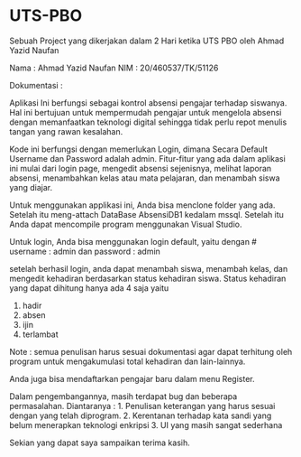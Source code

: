 # UTS-PBO

Sebuah Project yang dikerjakan dalam 2 Hari ketika UTS PBO oleh Ahmad Yazid Naufan

Nama : Ahmad Yazid Naufan
NIM : 20/460537/TK/51126

Dokumentasi :

Aplikasi Ini berfungsi sebagai kontrol absensi pengajar terhadap siswanya. Hal ini bertujuan untuk mempermudah pengajar untuk mengelola absensi dengan memanfaatkan teknologi digital sehingga tidak perlu repot menulis tangan yang rawan kesalahan.

Kode ini berfungsi dengan memerlukan Login, dimana Secara Default Username dan Password adalah admin. Fitur-fitur yang ada dalam aplikasi ini mulai dari login page, mengedit  absensi sejenisnya, melihat laporan absensi, menambahkan kelas atau mata pelajaran, dan menambah siswa yang diajar.

Untuk menggunakan applikasi ini, Anda bisa menclone folder yang ada. Setelah itu meng-attach DataBase AbsensiDB1 kedalam mssql. Setelah itu Anda dapat mencompile program menggunakan Visual Studio.

Untuk login, Anda bisa menggunakan login default, yaitu dengan # username : admin dan password : admin

setelah berhasil login, anda dapat menambah siswa, menambah kelas, dan mengedit kehadiran berdasarkan status kehadiran siswa. Status kehadiran yang dapat dihitung hanya ada 4 saja yaitu 
   1. hadir
   2. absen
   3. ijin
   4. terlambat

Note : semua penulisan harus sesuai dokumentasi agar dapat terhitung oleh program untuk mengakumulasi total kehadiran dan lain-lainnya.

Anda juga bisa mendaftarkan pengajar baru dalam menu Register.

Dalam pengembangannya, masih terdapat bug dan beberapa permasalahan. Diantaranya :
    1. Penulisan keterangan yang harus sesuai dengan yang telah diprogram. 
    2. Kerentanan terhadap kata sandi yang belum menerapkan teknologi enkripsi
    3. UI yang masih sangat sederhana

Sekian yang dapat saya sampaikan terima kasih.
